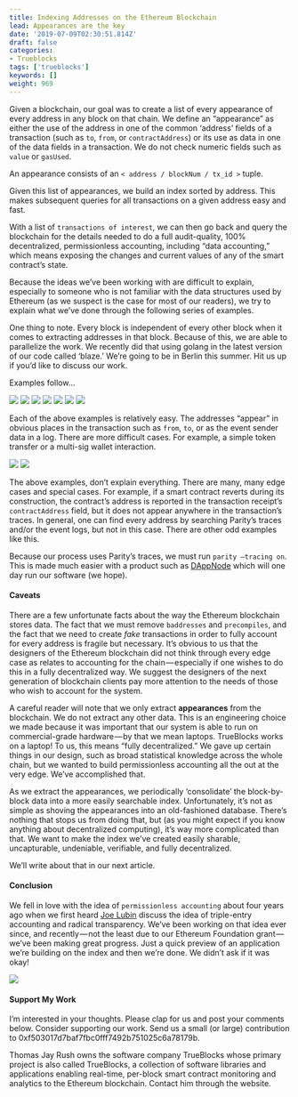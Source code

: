 ```yaml
---
title: Indexing Addresses on the Ethereum Blockchain
lead: Appearances are the key
date: '2019-07-09T02:30:51.814Z'
draft: false
categories:
- Trueblocks
tags: ['trueblocks']
keywords: []
weight: 969
---
```


Given a blockchain, our goal was to create a list of every appearance of every address in any block on that chain. We define an “appearance” as either the use of the address in one of the common ‘address’ fields of a transaction (such as `to`, `from`, or `contractAddress`) or its use as data in one of the data fields in a transaction. We do not check numeric fields such as `value` or `gasUsed`.

An appearance consists of an `< address / blockNum / tx_id >` tuple.

Given this list of appearances, we build an index sorted by address. This makes subsequent queries for all transactions on a given address easy and fast.

With a list of `transactions of interest`, we can then go back and query the blockchain for the details needed to do a full audit-quality, 100% decentralized, permissionless accounting, including “data accounting,” which means exposing the changes and current values of any of the smart contract’s state.

Because the ideas we’ve been working with are difficult to explain, especially to someone who is not familiar with the data structures used by Ethereum (as we suspect is the case for most of our readers), we try to explain what we’ve done through the following series of examples.

One thing to note. Every block is independent of every other block when it comes to extracting addresses in that block. Because of this, we are able to parallelize the work. We recently did that using golang in the latest version of our code called ‘blaze.’ We’re going to be in Berlin this summer. Hit us up if you’d like to discuss our work.

Examples follow…

![](/blog/img/031-Indexing-Addresses-on-the-Ethereum-Blockchain-001.png)
![](/blog/img/031-Indexing-Addresses-on-the-Ethereum-Blockchain-002.png)
![](/blog/img/031-Indexing-Addresses-on-the-Ethereum-Blockchain-003.png)
![](/blog/img/031-Indexing-Addresses-on-the-Ethereum-Blockchain-004.png)
![](/blog/img/031-Indexing-Addresses-on-the-Ethereum-Blockchain-005.png)
![](/blog/img/031-Indexing-Addresses-on-the-Ethereum-Blockchain-006.png)
![](/blog/img/031-Indexing-Addresses-on-the-Ethereum-Blockchain-007.png)

Each of the above examples is relatively easy. The addresses “appear” in obvious places in the transaction such as `from`, `to`, or as the event sender data in a log. There are more difficult cases. For example, a simple token transfer or a multi-sig wallet interaction.

![](/blog/img/031-Indexing-Addresses-on-the-Ethereum-Blockchain-008.png)
![](/blog/img/031-Indexing-Addresses-on-the-Ethereum-Blockchain-009.png)

The above examples, don’t explain everything. There are many, many edge cases and special cases. For example, if a smart contract reverts during its construction, the contract’s address is reported in the transaction receipt’s `contractAddress` field, but it does not appear anywhere in the transaction’s traces. In general, one can find every address by searching Parity’s traces and/or the event logs, but not in this case. There are other odd examples like this.

Because our process uses Parity’s traces, we must run `parity –tracing on`. This is made much easier with a product such as [DAppNode](https://medium.com/u/8d628dbdf3c2) which will one day run our software (we hope).

#### Caveats

There are a few unfortunate facts about the way the Ethereum blockchain stores data. The fact that we must remove `baddresses` and `precompiles`, and the fact that we need to create _fake_ transactions in order to fully account for every address is fragile but necessary. It’s obvious to us that the designers of the Ethereum blockchain did not think through every edge case as relates to accounting for the chain — especially if one wishes to do this in a fully decentralized way. We suggest the designers of the next generation of blockchain clients pay more attention to the needs of those who wish to account for the system.

A careful reader will note that we only extract **appearances** from the blockchain. We do not extract any other data. This is an engineering choice we made because it was important that our system is able to run on commercial-grade hardware — by that we mean laptops. TrueBlocks works on a laptop! To us, this means “fully decentralized.” We gave up certain things in our design, such as broad statistical knowledge across the whole chain, but we wanted to build permissionless accounting all the out at the very edge. We’ve accomplished that.

As we extract the appearances, we periodically ‘consolidate’ the block-by-block data into a more easily searchable index. Unfortunately, it’s not as simple as shoving the appearances into an old-fashioned database. There’s nothing that stops us from doing that, but (as you might expect if you know anything about decentralized computing), it’s way more complicated than that. We want to make the index we’ve created easily sharable, uncapturable, undeniable, verifiable, and fully decentralized.

We’ll write about that in our next article.

#### Conclusion

We fell in love with the idea of `permissionless accounting` about four years ago when we first heard [Joe Lubin](https://medium.com/u/20ec8468cfbe) discuss the idea of triple-entry accounting and radical transparency. We’ve been working on that idea ever since, and recently — not the least due to our Ethereum Foundation grant — we’ve been making great progress. Just a quick preview of an application we’re building on the index and then we’re done. We didn’t ask if it was okay!

![](/blog/img/031-Indexing-Addresses-on-the-Ethereum-Blockchain-010.png)

#### Support My Work

I’m interested in your thoughts. Please clap for us and post your comments below. Consider supporting our work. Send us a small (or large) contribution to 0xf503017d7baf7fbc0fff7492b751025c6a78179b.

Thomas Jay Rush owns the software company TrueBlocks whose primary project is also called TrueBlocks, a collection of software libraries and applications enabling real-time, per-block smart contract monitoring and analytics to the Ethereum blockchain. Contact him through the website.
